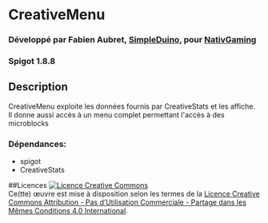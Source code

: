 # CreativeMenu
### Développé par Fabien Aubret, [SimpleDuino](http://simple-duino.com), pour [NativGaming](http://nativgaming.com)
### Spigot 1.8.8

## Description
CreativeMenu exploite les données fournis par CreativeStats et les affiche. Il donne aussi accès à un menu complet permettant l'accès à des microblocks

### Dépendances:
- spigot
- CreativeStats

##Licences
<a rel="license" href="http://creativecommons.org/licenses/by-nc-sa/4.0/"><img alt="Licence Creative Commons" style="border-width:0" src="https://i.creativecommons.org/l/by-nc-sa/4.0/88x31.png" /></a><br />Ce(tte) œuvre est mise à disposition selon les termes de la <a rel="license" href="http://creativecommons.org/licenses/by-nc-sa/4.0/">Licence Creative Commons Attribution - Pas d’Utilisation Commerciale - Partage dans les Mêmes Conditions 4.0 International</a>.

